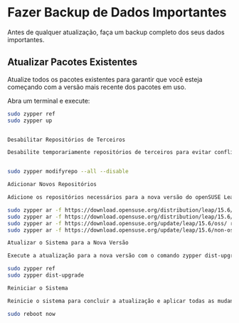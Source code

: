 # Fazer Backup de Dados Importantes

Antes de qualquer atualização, faça um backup completo dos seus dados importantes.

## Atualizar Pacotes Existentes

Atualize todos os pacotes existentes para garantir que você esteja começando com a versão mais recente dos pacotes em uso.

Abra um terminal e execute:

```bash
sudo zypper ref
sudo zypper up


Desabilitar Repositórios de Terceiros

Desabilite temporariamente repositórios de terceiros para evitar conflitos durante a atualização.


sudo zypper modifyrepo --all --disable

Adicionar Novos Repositórios

Adicione os repositórios necessários para a nova versão do openSUSE Leap. Para atualizar do Leap 15.5 para o 15.6, os comandos são os seguintes:

sudo zypper ar -f https://download.opensuse.org/distribution/leap/15.6/repo/oss/ repo-oss-15.6
sudo zypper ar -f https://download.opensuse.org/distribution/leap/15.6/repo/non-oss/ repo-non-oss-15.6
sudo zypper ar -f https://download.opensuse.org/update/leap/15.6/oss/ repo-update-oss-15.6
sudo zypper ar -f https://download.opensuse.org/update/leap/15.6/non-oss/ repo-update-non-oss-15.6

Atualizar o Sistema para a Nova Versão

Execute a atualização para a nova versão com o comando zypper dist-upgrade.

sudo zypper ref
sudo zypper dist-upgrade

Reiniciar o Sistema

Reinicie o sistema para concluir a atualização e aplicar todas as mudanças.

sudo reboot now




